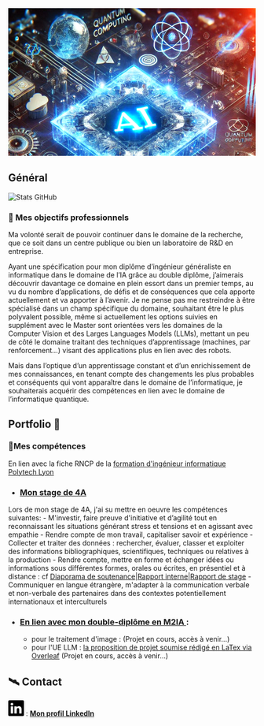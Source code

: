 
<img src="my-pages-img/githubpages_banner.PNG" alt="banner" width="2000" height="300">

## Général

![Stats GitHub](https://github-readme-stats.vercel.app/api?username=ThomasBlumet&show_icons=true&theme=radical)

### 🚀 Mes objectifs professionnels

Ma volonté serait de pouvoir continuer dans le domaine de la recherche, que ce soit dans un centre publique ou bien un laboratoire de R&D en entreprise.

Ayant une spécification pour mon diplôme d’ingénieur généraliste en informatique dans le domaine de l’IA grâce au double diplôme, j’aimerais découvrir davantage ce domaine en plein essort dans un premier temps, au vu du nombre d’applications, de défis et de conséquences que cela apporte actuellement et va apporter à l’avenir. Je ne pense pas me restreindre à être spécialisé dans un champ spécifique du domaine, souhaitant être le plus polyvalent possible, même si actuellement les options suivies en supplément avec le Master sont orientées vers les domaines de la Computer Vision et des Larges Languages Models (LLMs), mettant un peu de côté le domaine traitant des techniques d’apprentissage (machines, par renforcement…) visant des applications plus en lien avec des robots.

Mais dans l’optique d’un apprentissage constant et d’un enrichissement de mes connaissances, en tenant compte des changements les plus probables et conséquents qui vont apparaître dans le domaine de l’informatique, je souhaiterais acquérir des compétences en lien avec le domaine de l’informatique quantique.

## Portfolio 📁
### 📎Mes compétences
En lien avec la fiche RNCP de la [formation d'ingénieur informatique Polytech Lyon](https://www.francecompetences.fr/recherche/rncp/36354/)

 - ### <ins> Mon stage de 4A </ins>
  Lors de mon stage de 4A, j'ai su mettre en oeuvre les compétences suivantes:
    - M'investir, faire preuve d'initiative et d’agilité tout en reconnaissant les
      situations générant stress et tensions et en agissant avec empathie
    - Rendre compte de mon travail, capitaliser savoir et expérience
    - Collecter et traiter des données : rechercher, évaluer, classer et exploiter des
      informations bibliographiques, scientifiques, techniques ou relatives à la
      production
    - Rendre compte, mettre en forme et échanger idées ou informations sous
      différentes formes, orales ou écrites, en présentiel et à distance : cf 
      [Diaporama de soutenance](https://fr.overleaf.com/read/dhzshcrrqjvv#4367e8)|[Rapport interne](https://fr.overleaf.com/read/tccvqrrxbkgj#fb8671)|[Rapport de stage](https://fr.overleaf.com/read/hjppxsqmhmxx#c49326)
    - Communiquer en langue étrangère, m'adapter à la communication verbale et
      non-verbale des partenaires dans des contextes potentiellement internationaux
      et interculturels 

 - ### <ins> En lien avec mon double-diplôme en M2IA </ins> :
   - pour le traitement d'image : (Projet en cours, accès à venir...)
   - pour l'UE LLM : [la proposition de projet soumise rédigé en LaTex via Overleaf](https://fr.overleaf.com/read/nqwkrvhpttbq#0cb8d1) (Projet en cours, accès à venir...)

## 🛰️ Contact
![linkedin_icon](my-pages-img/linkedin.svg) : **[Mon profil LinkedIn](https://www.linkedin.com/in/thomas-blumet/)**

